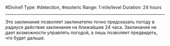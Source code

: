 #Divine1
Type: #detection, #esoteric
Range: 1 mile/level
Duration: 24 hours

---
Это заклинание позволяет заклинателю точно предсказать погоду в радиусе действия заклинания на ближайшие 24 часа. Заклинание не дает возможности управлять погодой, а лишь позволяет предвидеть, что будет дальше.